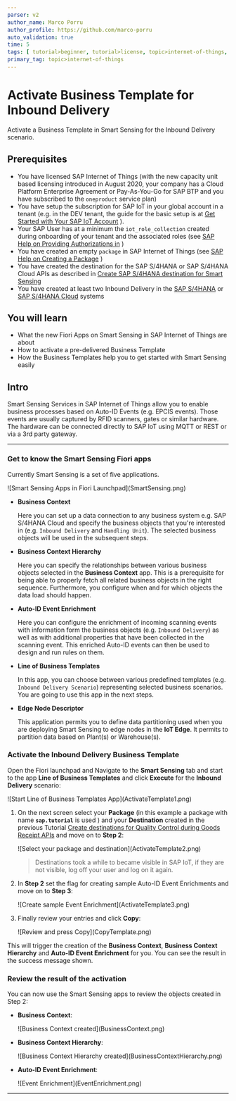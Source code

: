```yaml
---
parser: v2
author_name: Marco Porru
author_profile: https://github.com/marco-porru
auto_validation: true
time: 5
tags: [ tutorial>beginner, tutorial>license, topic>internet-of-things, products>sap-internet-of-things, products>sap-business-technology-platform  ]
primary_tag: topic>internet-of-things
---
```


# Activate Business Template for Inbound Delivery
<!-- description --> Activate a Business Template in Smart Sensing for the Inbound Delivery scenario.

## Prerequisites
-   You have licensed SAP Internet of Things (with the new capacity unit based licensing introduced in August 2020, your company has a Cloud Platform Enterprise Agreement or Pay-As-You-Go for SAP BTP and you have subscribed to the `oneproduct` service plan)
-   You have setup the subscription for SAP IoT in your global account in a tenant (e.g. in the DEV tenant, the guide for the basic setup is at [Get Started with Your SAP IoT Account](https://help.sap.com/viewer/195126f4601945cba0886cbbcbf3d364/latest/en-US/bfe6a46a13d14222949072bf330ff2f4.html) ).
-   Your SAP User has at a minimum the `iot_role_collection` created during onboarding of your tenant and the associated roles (see [SAP Help on Providing Authorizations in](https://help.sap.com/viewer/195126f4601945cba0886cbbcbf3d364/latest/en-US/2810dd61e0a8446d839c936f341ec46d.html) )
-   You have created an empty `package` in SAP Internet of Things (see [SAP Help on Creating a Package](https://help.sap.com/viewer/e057ad687acc4d2d8f2893609aff248b/latest/en-US/5ba36c7bc9af4576997f72d6dddfc951.html) )
-   You have created the destination for the SAP S/4HANA or SAP S/4HANA Cloud APIs as described in [Create SAP S/4HANA destination for Smart Sensing](iot-smartsensing-s4destinations)
-   You have created at least two Inbound Delivery in the [SAP S/4HANA](https://help.sap.com/viewer/2f36056ae9a044bba55bcbad204b7bc5/LATEST/en-US/439204028f9c4c7e9b91f04432db3879.html) or [SAP S/4HANA Cloud](https://help.sap.com/viewer/588780cab2774a7ab9fffca3a7f919fe/LATEST/en-US/439204028f9c4c7e9b91f04432db3879.html) systems

## You will learn
-   What the new Fiori Apps on Smart Sensing in SAP Internet of Things are about
-   How to activate a pre-delivered Business Template
-   How the Business Templates help you to get started with Smart Sensing easily

## Intro
Smart Sensing Services in SAP Internet of Things allow you to enable business processes based on Auto-ID Events (e.g. EPCIS events). Those events are usually captured by RFID scanners, gates or similar hardware. The hardware can be connected directly to SAP IoT using MQTT or REST or via a 3rd party gateway.

---

### Get to know the Smart Sensing Fiori apps

Currently Smart Sensing is a set of five applications.

<!-- border -->![Smart Sensing Apps in Fiori Launchpad](SmartSensing.png)

-   **Business Context**

      Here you can set up a data connection to any business system e.g. SAP S/4HANA Cloud and specify the business objects that you're interested in (e.g. `Inbound Delivery` and `Handling Unit`). The selected business objects will be used in the subsequent steps.

-   **Business Context Hierarchy**

      Here you can specify the relationships between various business objects selected in the **Business Context** app. This is a prerequisite for being able to properly fetch all related business objects in the right sequence. Furthermore, you configure when and for which objects the data load should happen.

-   **Auto-ID Event Enrichment**

      Here you can configure the enrichment of incoming scanning events with information form the business objects (e.g. `Inbound Delivery`) as well as with additional properties that have been collected in the scanning event. This enriched Auto-ID events can then be used to design and run rules on them.

-   **Line of Business Templates**

      In this app, you can choose between various predefined templates (e.g. `Inbound Delivery Scenario`) representing selected business scenarios. You are going to use this app in the next steps.

-   **Edge Node Descriptor**      

      This application permits you to define data partitioning used when you are deploying Smart Sensing to edge nodes in the **IoT Edge**. It permits to partition data based on Plant(s) or Warehouse(s).


### Activate the Inbound Delivery Business Template

Open the Fiori launchpad and Navigate to the **Smart Sensing** tab and start to the app **Line of Business Templates** and click **Execute** for the **Inbound Delivery** scenario:

<!-- border -->![Start Line of Business Templates App](ActivateTemplate1.png)

1.  On the next screen select your **Package** (in this example a package with name  **`sap.tutorial`** is used ) and your **Destination** created in the previous Tutorial [Create destinations for Quality Control during Goods Receipt APIs](iot-smartsensing-qcgr-destinations) and move on to **Step 2**:

    <!-- border -->![Select your package and destination](ActivateTemplate2.png)

    > Destinations took a while to became visible in SAP IoT, if they are not visible, log off your user and log on it again.

2.  In **Step 2** set the flag for creating sample Auto-ID Event Enrichments and move on to **Step 3**:

    <!-- border -->![Create sample Event Enrichment](ActivateTemplate3.png)

3.  Finally review your entries and click **Copy**:

    <!-- border -->![Review and press Copy](CopyTemplate.png)

This will trigger the creation of the **Business Context**, **Business Context Hierarchy** and **Auto-ID Event Enrichment** for you. You can see the result in the success message shown.


### Review the result of the activation

You can now use the Smart Sensing apps to review the objects created in Step 2:

-   **Business Context**:

    <!-- border -->![Business Context created](BusinessContext.png)

-   **Business Context Hierarchy**:

    <!-- border -->![Business Context Hierarchy created](BusinessContextHierarchy.png)

-   **Auto-ID Event Enrichment**:

    <!-- border -->![Event Enrichment](EventEnrichment.png)



---
